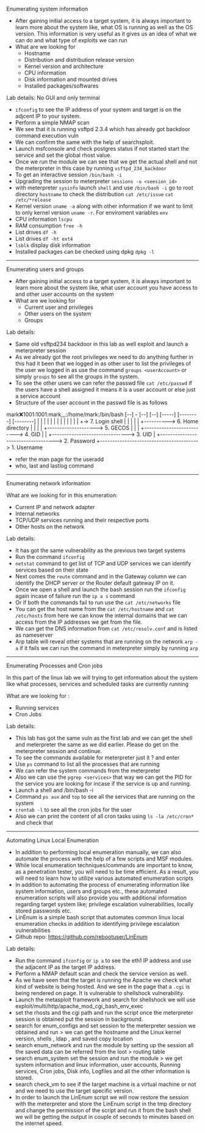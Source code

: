 Enumerating system information

- After gaining initial access to a target system, it is always important to learn more about the system like, what OS is running as well as the OS version. This information is very useful as it gives us an idea of what we can do and what type of exploits we can run
- What are we looking for 
	- Hostname
	- Distribution and distribution release version
	- Kernel version and architecture
	- CPU information
	- Disk information and mounted drives
	- Installed packages/softwares 

Lab details:
No GUI and only terminal
- `ifconfig` to see the IP address of your system and target is on the adjcent IP to your system.
- Perform a simple NMAP scan
- We see that it is running vsftpd 2.3.4 which has already got backdoor command execution vuln
- We can confirm the same with the help of searchsploit.
- Launch msfconsole and check postgres status if not started start the service and set the global rhost value.
- Once we run the module we can see that we get the actual shell and not the meterpreter in this case by running `vsftpd_234_backdoor`
- To get an interactive session `/bin/bash -i`
- Upgrading the session to meterpreter `sessions -u <seesion_id>` 
- with meterpreter `sysinfo`  launch `shell` and use `/bin/bash -i` go to root directory `hostname` to check the distribution `cat /etc/issue` `cat /etc/*release`
- Kernel version `uname -a` along with other information if we want to limit to only kernel version `uname -r`. For enviroment variables `env`
- CPU information `lscpu`
- RAM consumption `free -h`
- List drives `df -h`
- List drives `df -ht ext4` 
- `lsblk` display disk information
- Installed packages can be checked using dpkg `dpkg -l`

---

Enumerating users and groups

- After gaining initial access to a target system, it is always important to learn more about the system like, what user account you have access to and other user accounts on the system
- What are we looking for
	- Current user and privileges
	- Other users on the system
	- Groups

Lab details:
- Same old vsftpd234 backdoor in this lab as well exploit and launch a meterpreter session
- As we already got the root privileges we need to do anything further in this had it been that we logged in as other user to list the privileges of the user we logged in as use the command `groups <userAccount>` or simply `groups`  to see all the groups in the system.
- To see the other users we can refer the passwd file `cat /etc/passwd` if the users have a shell assigned it means it is a user account or else just a service account
- Structure of the user account in the passwd file is as follows

mark:x:1001:1001:mark,,,:/home/mark:/bin/bash
[--] - [--] [--] [-----] [--------] [--------]
|    |   |    |     |         |        |
|    |   |    |     |         |        +-> 7. Login shell
|    |   |    |     |         +----------> 6. Home directory
|    |   |    |     +--------------------> 5. GECOS
|    |   |    +--------------------------> 4. GID
|    |   +-------------------------------> 3. UID
|    +-----------------------------------> 2. Password
+----------------------------------------> 1. Username

- refer the man page for the useradd
- who, last and lastlog command

---

Enumerating network information

What are we looking for in this enumeration:
- Current IP and network adapter
- Internal networks
- TCP/UDP services running and their respective ports
- Other hosts on the network

Lab details:
- It has got the same vulnerability as the previous two target systems
- Run the command `ifconfig`
- `netstat` command to get list of TCP and UDP services we can identify services based on their state
- Next comes the `route` command and in the Gateway column we can identify the DHCP server or the Router default gateway IP on it.
- Once we open a shell and launch the bash session run the `ifconfig` again incase of failure run the `ip a s` command
- Or if both the commands fail to run use the `cat /etc/networks` file 
- You can get the host name from the `cat /etc/hostname` and `cat /etc/hosts` from here we can know the internal domains that we can access from the IP addresses we get from the file.
- We can get the DNS information from `cat /etc/resolv.conf` and is listed as nameserver
- Arp table will reveal other systems that are running on the network `arp -a` if it fails we can run the command in meterpreter simply by running `arp`

---

Enumerating Processes and Cron jobs

In this part of the linux lab we will trying to get information about the system like what processes, services and scheduled tasks are currently running

What are we looking for :
- Running services 
- Cron Jobs

Lab details:
- This lab has got the same vuln as the first lab and we can get the shell and meterpreter the same as we did earlier. Please do get on the meterpreter session and continue.
- To see the commands available for meterpreter just it ? and enter
- Use `ps` command to list all the processes that are running
- We can refer the system commands from the meterpreter
- Also we can use the `pgrep <services>` that way we can get the PID for the service you are looking for incase if the service is up and running.
- Launch a shell and /bin/bash -i 
- Command `ps aux` and `top` to see all the services that are running on the system
- `crontab -l` to see all the cron jobs for the user
- Also we can print the content of all cron tasks using `ls -la /etc/cron*` and check that

---

Automating Linux Local Enumeration

- In addition to performing local enumeration manually, we can also automate the process with the help of a few scripts and MSF modules.
- While local enumeration techniques/commands are important to know, as a penetration tester, you will need to be time efficient. As a result, you will need to learn how to utilize various automated enumeration scripts
- In addition to automating the process of enumerating information like system information, users and groups etc., these automated enumeration scripts will also provide you with additional information regarding target system like; privilege escalation vulnerabilities, locally stored passwords etc.
- LinEnum is a simple bash script that automates common linux local enumeration checks in addition to identifying privilege escalation vulnerabilities
- Github repo: https://github.com/rebootuser/LinEnum

Lab details:
- Run the command `ifconfig` or `ip a` to see the eth1 IP address and use the adjacent IP as the target IP address.
- Perform a NMAP default scan and check the service version as well.
- As we have seen that the target is running the Apache we check what kind of website is being hosted. And we see in the page that a `.cgi` is being rendered on page. It is vulnerable to shellshock vulnerability.
- Launch the metasploit framework and search for shellshock we will use exploit/multi/http/apache_mod_cgi_bash_env_exec 
- set the rhosts and the cgi path and run the script once the meterpreter session is obtained put the session in background.
- search for enum_configs and set session to the meterpreter session we obtained and run > we can get the hostname and the Linux kernel version, shells , ldap , and saved copy location
- search enum_network and run the module by setting up the session all the saved data can be referred from the loot > routing table
- search enum_system set the session and run the module > we get system information and linux information, user accounts, Running services, Cron jobs, Disk info, Logfiles and all the other information is stored.
- search check_vm to see if the target machine is a virtual machine or not and we need to use the target specific version.
- In order to launch the LinEnum script we will now restore the session with the meterpreter and store the LinEnum script in the tmp directory and change the permission of the script and run it from the bash shell we will be getting the output in couple of seconds to minutes based on the internet speed.